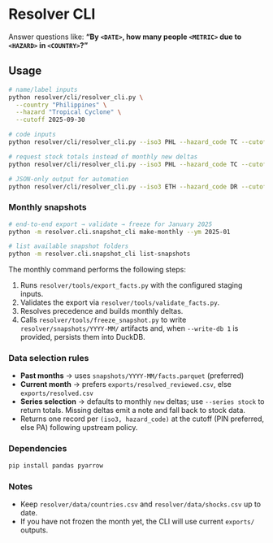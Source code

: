 # Resolver CLI

Answer questions like:
**“By `<DATE>`, how many people `<METRIC>` due to `<HAZARD>` in `<COUNTRY>`?”**

## Usage

```bash
# name/label inputs
python resolver/cli/resolver_cli.py \
  --country "Philippines" \
  --hazard "Tropical Cyclone" \
  --cutoff 2025-09-30

# code inputs
python resolver/cli/resolver_cli.py --iso3 PHL --hazard_code TC --cutoff 2025-09-30

# request stock totals instead of monthly new deltas
python resolver/cli/resolver_cli.py --iso3 PHL --hazard_code TC --cutoff 2025-09-30 --series stock

# JSON-only output for automation
python resolver/cli/resolver_cli.py --iso3 ETH --hazard_code DR --cutoff 2025-08-31 --json_only
```

### Monthly snapshots

```bash
# end-to-end export → validate → freeze for January 2025
python -m resolver.cli.snapshot_cli make-monthly --ym 2025-01

# list available snapshot folders
python -m resolver.cli.snapshot_cli list-snapshots
```

The monthly command performs the following steps:

1. Runs `resolver/tools/export_facts.py` with the configured staging inputs.
2. Validates the export via `resolver/tools/validate_facts.py`.
3. Resolves precedence and builds monthly deltas.
4. Calls `resolver/tools/freeze_snapshot.py` to write `resolver/snapshots/YYYY-MM/` artifacts and, when `--write-db 1` is provided, persists them into DuckDB.

### Data selection rules

- **Past months** → uses `snapshots/YYYY-MM/facts.parquet` (preferred)
- **Current month** → prefers `exports/resolved_reviewed.csv`, else `exports/resolved.csv`
- **Series selection** → defaults to monthly `new` deltas; use `--series stock` to return totals. Missing deltas emit a note and fall back to stock data.
- Returns one record per `(iso3, hazard_code)` at the cutoff (PIN preferred, else PA) following upstream policy.

### Dependencies

```bash
pip install pandas pyarrow
```

### Notes

- Keep `resolver/data/countries.csv` and `resolver/data/shocks.csv` up to date.
- If you have not frozen the month yet, the CLI will use current `exports/` outputs.
